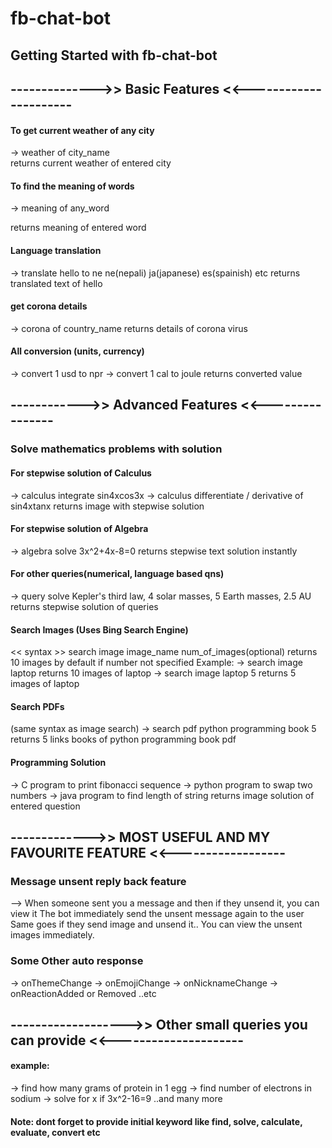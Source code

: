 # fb-chat-bot
## Getting Started with fb-chat-bot


## -------------->> Basic Features <<----------------------


#### To get current weather of any city
-> weather of city_name  
returns current weather of entered city  

#### To find the meaning of words
-> meaning of any_word  

returns meaning of entered word

#### Language translation
-> translate hello to ne
ne(nepali)
ja(japanese)
es(spainish)
etc
returns translated text of hello

#### get corona details
-> corona of country_name
returns details of corona virus

#### All conversion (units, currency)
-> convert 1 usd to npr
-> convert 1 cal to joule
returns converted value


## ------------>> Advanced Features <<----------------


### Solve mathematics problems with solution

#### For stepwise solution of Calculus
-> calculus integrate sin4xcos3x
-> calculus differentiate / derivative of sin4xtanx
returns image with stepwise solution

#### For stepwise solution of Algebra
-> algebra solve 3x^2+4x-8=0
returns stepwise text solution instantly

#### For other queries(numerical, language based qns)
-> query solve Kepler's third law, 4 solar masses, 5 Earth masses, 2.5 AU
returns stepwise solution of queries


#### Search Images (Uses Bing Search Engine)
<< syntax >> search image image_name num_of_images(optional)
returns 10 images by default if number not specified
Example:
-> search image laptop
returns 10 images of laptop
-> search image laptop 5
returns 5 images of laptop

#### Search PDFs
(same syntax as image search)
-> search pdf python programming book 5
returns 5 links books of python programming book pdf

#### Programming Solution
-> C program to print fibonacci sequence
-> python program to swap two numbers
-> java program to find length of string
returns image solution of entered question


## ------------->> MOST USEFUL AND MY FAVOURITE FEATURE <<------------------


### Message unsent reply back feature

--> When someone sent you a message and then if they unsend it, you can view it
The bot immediately send the unsent message again to the user
Same goes if they send image and unsend it.. You can view the unsent images immediately.

### Some Other auto response
-> onThemeChange
-> onEmojiChange
-> onNicknameChange
-> onReactionAdded or Removed
..etc


## ------------------->> Other small queries you can provide <<---------------------

#### example:
-> find how many grams of protein in 1 egg
-> find number of electrons in sodium
-> solve for x if 3x^2-16=9
..and many more

#### Note: dont forget to provide initial keyword like find, solve, calculate, evaluate, convert etc
